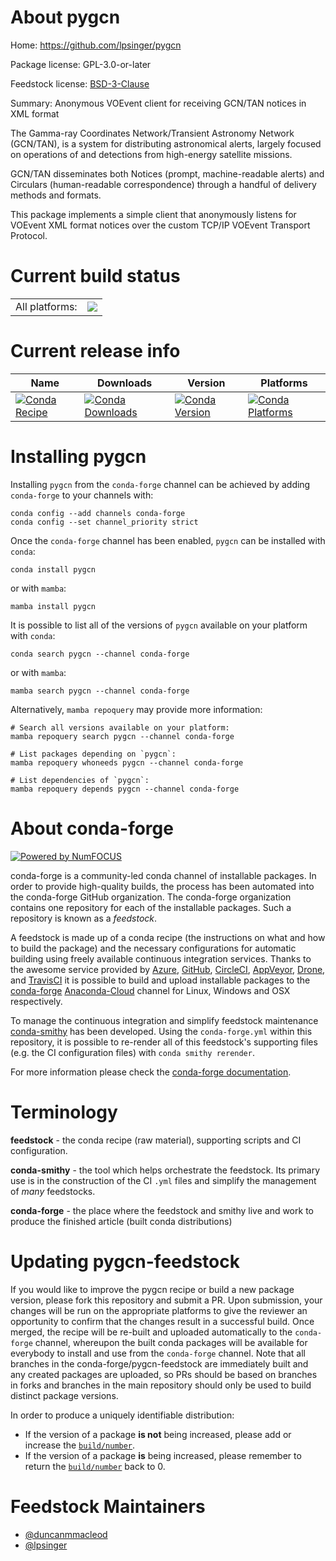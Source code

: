 About pygcn
===========

Home: https://github.com/lpsinger/pygcn

Package license: GPL-3.0-or-later

Feedstock license: [BSD-3-Clause](https://github.com/conda-forge/pygcn-feedstock/blob/main/LICENSE.txt)

Summary: Anonymous VOEvent client for receiving GCN/TAN notices in XML format

The Gamma-ray Coordinates Network/Transient Astronomy Network (GCN/TAN),
is a system for distributing astronomical alerts, largely focused on
operations of and detections from high-energy satellite missions.

GCN/TAN disseminates both Notices (prompt, machine-readable alerts) and
Circulars (human-readable correspondence) through a handful of delivery
methods and formats.

This package implements a simple client that anonymously listens for
VOEvent XML format notices over the custom TCP/IP VOEvent Transport
Protocol.


Current build status
====================


<table><tr><td>All platforms:</td>
    <td>
      <a href="https://dev.azure.com/conda-forge/feedstock-builds/_build/latest?definitionId=2331&branchName=main">
        <img src="https://dev.azure.com/conda-forge/feedstock-builds/_apis/build/status/pygcn-feedstock?branchName=main">
      </a>
    </td>
  </tr>
</table>

Current release info
====================

| Name | Downloads | Version | Platforms |
| --- | --- | --- | --- |
| [![Conda Recipe](https://img.shields.io/badge/recipe-pygcn-green.svg)](https://anaconda.org/conda-forge/pygcn) | [![Conda Downloads](https://img.shields.io/conda/dn/conda-forge/pygcn.svg)](https://anaconda.org/conda-forge/pygcn) | [![Conda Version](https://img.shields.io/conda/vn/conda-forge/pygcn.svg)](https://anaconda.org/conda-forge/pygcn) | [![Conda Platforms](https://img.shields.io/conda/pn/conda-forge/pygcn.svg)](https://anaconda.org/conda-forge/pygcn) |

Installing pygcn
================

Installing `pygcn` from the `conda-forge` channel can be achieved by adding `conda-forge` to your channels with:

```
conda config --add channels conda-forge
conda config --set channel_priority strict
```

Once the `conda-forge` channel has been enabled, `pygcn` can be installed with `conda`:

```
conda install pygcn
```

or with `mamba`:

```
mamba install pygcn
```

It is possible to list all of the versions of `pygcn` available on your platform with `conda`:

```
conda search pygcn --channel conda-forge
```

or with `mamba`:

```
mamba search pygcn --channel conda-forge
```

Alternatively, `mamba repoquery` may provide more information:

```
# Search all versions available on your platform:
mamba repoquery search pygcn --channel conda-forge

# List packages depending on `pygcn`:
mamba repoquery whoneeds pygcn --channel conda-forge

# List dependencies of `pygcn`:
mamba repoquery depends pygcn --channel conda-forge
```


About conda-forge
=================

[![Powered by
NumFOCUS](https://img.shields.io/badge/powered%20by-NumFOCUS-orange.svg?style=flat&colorA=E1523D&colorB=007D8A)](https://numfocus.org)

conda-forge is a community-led conda channel of installable packages.
In order to provide high-quality builds, the process has been automated into the
conda-forge GitHub organization. The conda-forge organization contains one repository
for each of the installable packages. Such a repository is known as a *feedstock*.

A feedstock is made up of a conda recipe (the instructions on what and how to build
the package) and the necessary configurations for automatic building using freely
available continuous integration services. Thanks to the awesome service provided by
[Azure](https://azure.microsoft.com/en-us/services/devops/), [GitHub](https://github.com/),
[CircleCI](https://circleci.com/), [AppVeyor](https://www.appveyor.com/),
[Drone](https://cloud.drone.io/welcome), and [TravisCI](https://travis-ci.com/)
it is possible to build and upload installable packages to the
[conda-forge](https://anaconda.org/conda-forge) [Anaconda-Cloud](https://anaconda.org/)
channel for Linux, Windows and OSX respectively.

To manage the continuous integration and simplify feedstock maintenance
[conda-smithy](https://github.com/conda-forge/conda-smithy) has been developed.
Using the ``conda-forge.yml`` within this repository, it is possible to re-render all of
this feedstock's supporting files (e.g. the CI configuration files) with ``conda smithy rerender``.

For more information please check the [conda-forge documentation](https://conda-forge.org/docs/).

Terminology
===========

**feedstock** - the conda recipe (raw material), supporting scripts and CI configuration.

**conda-smithy** - the tool which helps orchestrate the feedstock.
                   Its primary use is in the construction of the CI ``.yml`` files
                   and simplify the management of *many* feedstocks.

**conda-forge** - the place where the feedstock and smithy live and work to
                  produce the finished article (built conda distributions)


Updating pygcn-feedstock
========================

If you would like to improve the pygcn recipe or build a new
package version, please fork this repository and submit a PR. Upon submission,
your changes will be run on the appropriate platforms to give the reviewer an
opportunity to confirm that the changes result in a successful build. Once
merged, the recipe will be re-built and uploaded automatically to the
`conda-forge` channel, whereupon the built conda packages will be available for
everybody to install and use from the `conda-forge` channel.
Note that all branches in the conda-forge/pygcn-feedstock are
immediately built and any created packages are uploaded, so PRs should be based
on branches in forks and branches in the main repository should only be used to
build distinct package versions.

In order to produce a uniquely identifiable distribution:
 * If the version of a package **is not** being increased, please add or increase
   the [``build/number``](https://docs.conda.io/projects/conda-build/en/latest/resources/define-metadata.html#build-number-and-string).
 * If the version of a package **is** being increased, please remember to return
   the [``build/number``](https://docs.conda.io/projects/conda-build/en/latest/resources/define-metadata.html#build-number-and-string)
   back to 0.

Feedstock Maintainers
=====================

* [@duncanmmacleod](https://github.com/duncanmmacleod/)
* [@lpsinger](https://github.com/lpsinger/)

